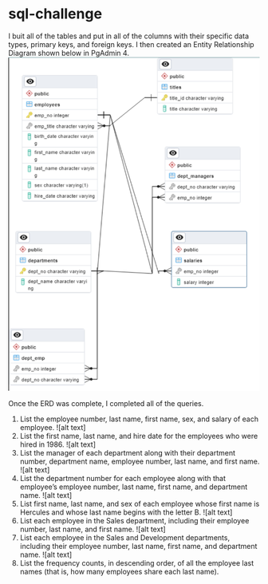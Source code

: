 # sql-challenge
I buit all of the tables and put in all of the columns with their specific data types, primary keys, and foreign keys. I then created an Entity Relationship Diagram shown below in PgAdmin 4. 
![alt text](https://github.com/mgtaylor119/sql-challenge/blob/main/Query%20Images/Entity_Relationship_Diagram.png?raw=true)

Once the ERD was complete, I completed all of the queries. 
1. List the employee number, last name, first name, sex, and salary of each employee.
![alt text]
2. List the first name, last name, and hire date for the employees who were hired in 1986. 
![alt text]
3. List the manager of each department along with their department number, department name, employee number, last name, and first name.
![alt text]
4. List the department number for each employee along with that employee’s employee number, last name, first name, and department name.
![alt text]
5. List first name, last name, and sex of each employee whose first name is Hercules and whose last name begins with the letter B.
![alt text]
6. List each employee in the Sales department, including their employee number, last name, and first name.
![alt text]
7. List each employee in the Sales and Development departments, including their employee number, last name, first name, and department name.
![alt text]
8. List the frequency counts, in descending order, of all the employee last names (that is, how many employees share each last name).

